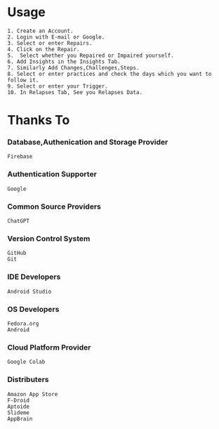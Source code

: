 # Usage

    1. Create an Account.
    2. Login with E-mail or Google.
    3. Select or enter Repairs.
    4. Click on the Repair.
    5.  Select whether you Repaired or Impaired yourself.
    6. Add Insights in the Insights Tab.
    7. Similarly Add Changes,Challenges,Steps.
    8. Select or enter practices and check the days which you want to follow it.
    9. Select or enter your Trigger.
    10. In Relapses Tab, See you Relapses Data.


# Thanks To

### Database,Authenication and Storage Provider
    Firebase
    
### Authentication Supporter
    Google 

### Common Source Providers 
    ChatGPT 

### Version Control System
    GitHub 
    Git 

### IDE Developers
    Android Studio

### OS Developers 
    Fedora.org 
    Android

### Cloud Platform Provider
    Google Colab

### Distributers
    Amazon App Store
    F-Droid
    Aptoide
    Slideme
    AppBrain
